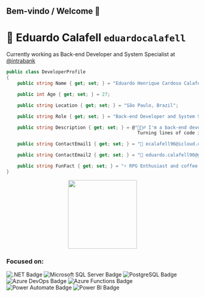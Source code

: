 ## Bem-vindo / Welcome 👋

# 👾 Eduardo Calafell ``eduardocalafell``
Currently working as Back-end Developer and System Specialist at [@intrabank](https://www.intrabank.com.br)

```csharp
public class DeveloperProfile
{
    public string Name { get; set; } = "Eduardo Henrique Cardoso Calafell";

    public int Age { get; set; } = 27;

    public string Location { get; set; } = "São Paulo, Brazil";

    public string Role { get; set; } = "Back-end Developer and System Specialist";

    public string Description { get; set; } = @"🧙🏼‍♂️ I'm a back-end developer and system specialist located in São Paulo, Brazil.
                                                Turning lines of code into powerful back-end magic.";

    public string ContactEmail1 { get; set; } = "📩 ecalafell96@icloud.com";

    public string ContactEmail2 { get; set; } = "📩 eduardo.calafell96@gmail.com";

    public string FunFact { get; set; } = "⚡ RPG Enthusiast and coffee lover.";
}
```

<div align="center">
  <img height="180em" src="https://github-readme-stats.vercel.app/api/top-langs/?username=eduardocalafell&layout=compact&langs_count=7&theme=tokyonight"/>
</div>

### Focused on:
![.NET Badge](https://img.shields.io/badge/.NET-512BD4?logo=dotnet&logoColor=fff&style=plastic)
![Microsoft SQL Server Badge](https://img.shields.io/badge/Microsoft%20SQL%20Server-CC2927?logo=microsoftsqlserver&logoColor=fff&style=plastic)
![PostgreSQL Badge](https://img.shields.io/badge/PostgreSQL-4169E1?logo=postgresql&logoColor=fff&style=plastic)
![Azure DevOps Badge](https://img.shields.io/badge/Azure%20DevOps-0078D7?logo=azuredevops&logoColor=fff&style=plastic)
![Azure Functions Badge](https://img.shields.io/badge/Azure%20Functions-0062AD?logo=azurefunctions&logoColor=fff&style=plastic)
![Power Automate Badge](https://img.shields.io/badge/Power%20Automate-06F?logo=powerautomate&logoColor=fff&style=plastic)
![Power BI Badge](https://img.shields.io/badge/Power%20BI-F2C811?logo=powerbi&logoColor=000&style=plastic)

<!--
**eduardocalafell/eduardocalafell** is a ✨ _special_ ✨ repository because its `README.md` (this file) appears on your GitHub profile.

Here are some ideas to get you started:

- 🔭 I’m currently working on ...
- 🌱 I’m currently learning ...
- 👯 I’m looking to collaborate on ...
- 🤔 I’m looking for help with ...
- 💬 Ask me about ...
- 📫 How to reach me: ...
- 😄 Pronouns: ...
- ⚡ Fun fact: ...
-->
